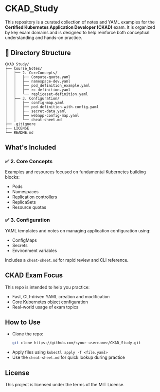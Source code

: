 # CKAD_Study

This repository is a curated collection of notes and YAML examples for the **Certified Kubernetes Application Developer (CKAD)** exam. It is organized by key exam domains and is designed to help reinforce both conceptual understanding and hands-on practice.

## 📁 Directory Structure

```
CKAD_Study/
├── Course_Notes/
│   ├── 2. CoreConcepts/
│   │   ├── Compute-quota.yaml
│   │   ├── namespace-dev.yaml
│   │   ├── pod_definition_example.yaml
│   │   ├── rc-definition.yaml
│   │   └── replicaset-definition.yaml
│   ├── 3. Configuration/
│   │   ├── config-map.yaml
│   │   ├── pod-definition-with-config.yaml
│   │   ├── secret-data.yaml
│   │   ├── webapp-config-map.yaml
│   │   └── cheat-sheet.md
├── .gitignore
├── LICENSE
└── README.md
```

## What's Included

### ✅ 2. Core Concepts
Examples and resources focused on fundamental Kubernetes building blocks:
- Pods
- Namespaces
- Replication controllers
- ReplicaSets
- Resource quotas

### ✅ 3. Configuration
YAML templates and notes on managing application configuration using:
- ConfigMaps
- Secrets
- Environment variables

Includes a `cheat-sheet.md` for rapid review and CLI reference.

## CKAD Exam Focus

This repo is intended to help you practice:
- Fast, CLI-driven YAML creation and modification
- Core Kubernetes object configuration
- Real-world usage of exam topics

## How to Use

- Clone the repo:  
  ```bash
  git clone https://github.com/<your-username>/CKAD_Study.git
  ```
- Apply files using `kubectl apply -f <file.yaml>`
- Use the `cheat-sheet.md` for quick lookup during practice

## License

This project is licensed under the terms of the MIT License.

